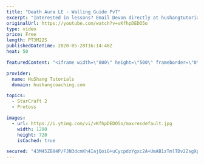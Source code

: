 ```yaml
---
title: "Death Aura LE - Walling Guide PvT"
excerpt: "Interested in lessons? Email Devon directly at hushangtutorials@outlook.com ------------------------------------------------------------------------------------------------------- Want to support HuShang Tutorials directly? Patreon is a website where you can contribute a monthly donation that will help"
originalUrl: https://youtube.com/watch?v=vKfhpDEDO5o
type: video
price: Free
length: PT3M22S
publishedDateTime: 2020-05-28T16:14:48Z
heat: 50

featuredContent: "<iframe width=\"800\" height=\"500\" frameborder=\"0\" src=\"https://www.youtube.com/embed/vKfhpDEDO5o\" allow=\"accelerometer; autoplay; encrypted-media; gyroscope; picture-in-picture\" allowfullscreen></iframe>"

provider:
  name: HuShang Tutorials
  domain: hushangcoaching.com

topics:
  - StarCraft 2
  - Protoss

images:
  - url: https://i.ytimg.com/vi/vKfhpDEDO5o/maxresdefault.jpg
    width: 1280
    height: 720
    isCached: true

secured: "43M45ZB84P/FJN3dcmKh4IajQoiG+uCycpdzYgxc2A+UmAB1zTmlTDv2ZsgXpnF6l2qYBU8WxWbhBj6X1SxykuMVR/RByC5t+3KRpO0TAcA3LXmDCW++eCvyABX0Iu05toHvC+JQXHfhG4aX+BG8IuKooQOpCI/75ARt7jat6MVXbRIXLFOvEFAXHedqYzlIeD+w20+kkCLDYuH4bTqo62GRZDCfKmj4BdsjNOC4BsJOeHYELkNLAV3lAWzWEZ617iVp51kkKeiq/y2Xxs2rj2f4go4La8O0090TunLNchHCj1wydE4uC+rNSBtOb5jizSD1/sTqzpqbj4BKWWqVc4gC/jy3N68qc1khays2b3m3/k15TBiLqukXnkE7VCe/U41kS4na23R/F0IbLr/mZsEzhAB2cReae+ZBE69DI2g=;/lyNx/2JGPtQLaG5AmAJSw=="
---
```



